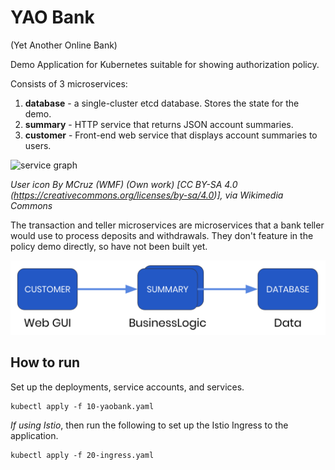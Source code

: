 # YAO Bank
(Yet Another Online Bank)

Demo Application for Kubernetes suitable for showing authorization policy.

Consists of 3 microservices:

1. **database** - a single-cluster etcd database.  Stores the state for the demo.
1. **summary** - HTTP service that returns JSON account summaries.
1. **customer** - Front-end web service that displays account summaries to users.

![service graph](./doc/service-graph.png)

*User icon By MCruz (WMF) (Own work) [CC BY-SA 4.0 (https://creativecommons.org/licenses/by-sa/4.0)], via Wikimedia Commons*

The transaction and teller microservices are microservices that a bank teller would use to process deposits and withdrawals.  They don't feature in the policy demo directly, so have not been built yet.

![communication description](./doc/yaobank.png)

## How to run

Set up the deployments, service accounts, and services.

```
kubectl apply -f 10-yaobank.yaml
```

*If using Istio*, then run the following to set up the Istio Ingress to the application.

```
kubectl apply -f 20-ingress.yaml
```
